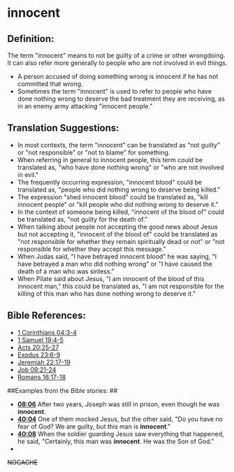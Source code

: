 # innocent #

## Definition: ##

The term "innocent" means to not be guilty of a crime or other wrongdoing. It can also refer more generally to people who are not involved in evil things.

* A person accused of doing something wrong is innocent if he has not committed that wrong.
* Sometimes the term "innocent" is used to refer to people who have done nothing wrong to deserve the bad treatment they are receiving, as in an enemy army attacking "innocent people."

## Translation Suggestions: ##

* In most contexts, the term "innocent" can be translated as "not guilty" or "not responsible" or "not to blame" for something.
* When referring in general to innocent people, this term could be translated as, "who have done nothing wrong" or "who are not involved in evil."
* The frequently occurring expression, "innocent blood" could be translated as, "people who did nothing wrong to deserve being killed."
* The expression "shed innocent blood" could be translated as, "kill innocent people" or "kill people who did nothing wrong to deserve it."
* In the context of someone being killed, "innocent of the blood of" could be translated as, "not guilty for the death of."
* When talking about people not accepting the good news about Jesus but not accepting it, "innocent of the blood of" could be translated as "not responsible for whether they remain spiritually dead or not" or "not responsible for whether they accept this message."
* When Judas said, "I have betrayed innocent blood" he was saying, "I have betrayed a man who did nothing wrong" or "I have caused the death of a man who was sinless."
* When Pilate said about Jesus, "I am innocent of the blood of this innocent man," this could be translated as, "I am not responsible for the killing of this man who has done nothing wrong to deserve it."



## Bible References: ##

* [1 Corinthians 04:3-4](en/tn/1co/help/04/03)
* [1 Samuel 19:4-5](en/tn/1sa/help/19/04)
* [Acts 20:25-27](en/tn/act/help/20/25)
* [Exodus 23:6-9](en/tn/exo/help/23/06)
* [Jeremiah 22:17-19](en/tn/jer/help/22/17)
* [Job 09:21-24](en/tn/job/help/09/21)
* [Romans 16:17-18](en/tn/rom/help/16/17)

##Examples from the Bible stories: ##

* __[08:06](en/tn/obs/help/08/06)__ After two years, Joseph was still in prison, even though he was __innocent__.
* __[40:04](en/tn/obs/help/40/04)__ One of them mocked Jesus, but the other said, "Do you have no fear of God? We are guilty, but this man is __innocent__."
* __[40:08](en/tn/obs/help/40/08)__ When the soldier guarding Jesus saw everything that happened, he said, "Certainly, this man was __innocent__. He was the Son of God."
* 


~~NOCACHE~~